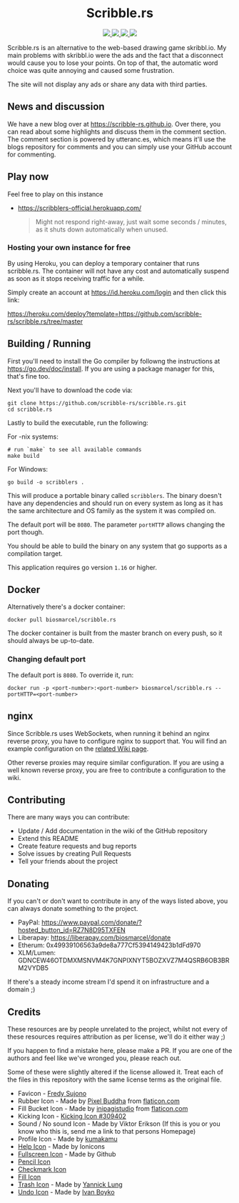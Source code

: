 <h1 align="center">Scribble.rs</h1>

<p align="center">
  <a href="https://github.com/scribble-rs/scribble.rs/actions">
    <img src="https://github.com/scribble-rs/scribble.rs/workflows/Run%20scribble-rs%20tests/badge.svg">
  </a>
  <a href="https://codecov.io/gh/scribble-rs/scribble.rs">
    <img src="https://codecov.io/gh/scribble-rs/scribble.rs/branch/master/graph/badge.svg">
  </a>
  <a href="https://liberapay.com/biosmarcel/donate">
    <img src="https://img.shields.io/liberapay/receives/biosmarcel.svg?logo=liberapay">
  </a>
  <a href="https://heroku.com/deploy?template=https://github.com/scribble-rs/scribble.rs/tree/master">
    <img src="https://www.herokucdn.com/deploy/button.png">
  </a>
</p>

Scribble.rs is an alternative to the web-based drawing game skribbl.io. My main
problems with skribbl.io were the ads and the fact that a disconnect would
cause you to lose your points. On top of that, the automatic word choice was
quite annoying and caused some frustration.

The site will not display any ads or share any data with third parties.

## News and discussion

We have a new blog over at https://scribble-rs.github.io. Over there, you can read about some highlights and discuss them in the comment section.
The comment section is powered by utteranc.es, which means it'll use the blogs repository for comments and you can simply use your GitHub account for commenting.

## Play now

Feel free to play on this instance

* https://scribblers-official.herokuapp.com/
  > Might not respond right-away, just wait some seconds / minutes, as it
  > shuts down automatically when unused.

### Hosting your own instance for free

By using Heroku, you can deploy a temporary container that runs scribble.rs.
The container will not have any cost and automatically suspend as soon as it
stops receiving traffic for a while.

Simply create an account at https://id.heroku.com/login and then click this link:

https://heroku.com/deploy?template=https://github.com/scribble-rs/scribble.rs/tree/master

## Building / Running

First you'll need to install the Go compiler by followng the instructions at https://go.dev/doc/install.
If you are using a package manager for this, that's fine too.

Next you'll have to download the code via:

```shell
git clone https://github.com/scribble-rs/scribble.rs.git
cd scribble.rs
```

Lastly to build the executable, run the following:

For -nix systems:
```shell
# run `make` to see all available commands
make build
```

For Windows:
```shell
go build -o scribblers .
```

This will produce a portable binary called `scribblers`. The binary doesn't
have any dependencies and should run on every system as long as it has the
same architecture and OS family as the system it was compiled on.

The default port will be `8080`. The parameter `portHTTP` allows changing the
port though.

You should be able to build the binary on any system that go supports as a compilation target.

This application requires go version `1.16` or higher.

## Docker

Alternatively there's a docker container:

```shell
docker pull biosmarcel/scribble.rs
```

The docker container is built from the master branch on every push, so it
should always be up-to-date.

### Changing default port

The default port is `8080`. To override it, run:
```shell
docker run -p <port-number>:<port-number> biosmarcel/scribble.rs --portHTTP=<port-number>
```

## nginx 

Since Scribble.rs uses WebSockets, when running it behind an nginx reverse proxy, you have to configure nginx to support that.
You will find an example configuration on the [related Wiki page](https://github.com/scribble-rs/scribble.rs/wiki/reverse-proxy-(nginx)).

Other reverse proxies may require similar configuration. If you are using a well known reverse proxy, you are free to contribute a configuration to the wiki.

## Contributing

There are many ways you can contribute:

* Update / Add documentation in the wiki of the GitHub repository
* Extend this README
* Create feature requests and bug reports
* Solve issues by creating Pull Requests
* Tell your friends about the project

## Donating

If you can't or don't want to contribute in any of the ways
listed above, you can always donate something to the project.

* PayPal: https://www.paypal.com/donate/?hosted_button_id=RZ7N8D95TXFEN
* Liberapay: https://liberapay.com/biosmarcel/donate
* Etherum: 0x49939106563a9de8a777Cf5394149423b1dFd970
* XLM/Lumen: GDNCEW46OTDMXMSNVM4K7GNPIXNYT5BOZXVZ7M4QSRB6OB3BRM2VYDB5

If there's a steady income stream I'd spend it on infrastructure and a domain ;)

## Credits

These resources are by people unrelated to the project, whilst not every of these
resources requires attribution as per license, we'll do it either way ;)

If you happen to find a mistake here, please make a PR. If you are one of the
authors and feel like we've wronged you, please reach out.

Some of these were slightly altered if the license allowed it.
Treat each of the files in this repository with the same license terms as the
original file.

* Favicon - [Fredy Sujono](https://www.iconfinder.com/freud)
* Rubber Icon - Made by [Pixel Buddha](https://www.flaticon.com/authors/pixel-buddha) from [flaticon.com](https://flaticon.com)
* Fill Bucket Icon - Made by [inipagistudio](https://www.flaticon.com/authors/inipagistudio) from [flaticon.com](https://flaticon.com)
* Kicking Icon - [Kicking Icon #309402](https://icon-library.net/icon/kicking-icon-4.html)
* Sound / No sound Icon - Made by Viktor Erikson (If this is you or you know who this is, send me a link to that persons Homepage)
* Profile Icon - Made by [kumakamu](https://www.iconfinder.com/kumakamu)
* [Help Icon](https://www.iconfinder.com/icons/211675/help_icon) - Made by Ionicons
* [Fullscreen Icon](https://www.iconfinder.com/icons/298714/screen_full_icon) - Made by Github
* [Pencil Icon](https://github.com/twitter/twemoji/blob/8e58ae4/svg/270f.svg)
* [Checkmark Icon](https://commons.wikimedia.org/wiki/File:Green_check_icon_with_gradient.svg)
* [Fill Icon](https://commons.wikimedia.org/wiki/File:Circle-icons-paintcan.svg)
* [Trash Icon](https://www.iconfinder.com/icons/315225/trash_can_icon) - Made by [Yannick Lung](https://yannicklung.com)
* [Undo Icon](https://www.iconfinder.com/icons/308948/arrow_undo_icon) - Made by [Ivan Boyko](https://www.iconfinder.com/visualpharm)
